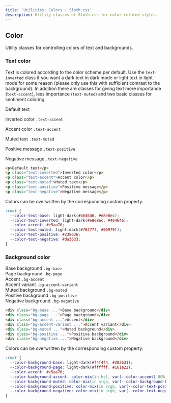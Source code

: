 ```yaml
---
title: 'Utilities: Colors - Sloth.css'
description: Utility classes of Sloth.css for color related styles.
---
```


## Color

Utility classes for controlling colors of text and backgrounds.

### Text color

Text is colored according to the color scheme per default. Use the `text-inverted` class if you want a dark text in dark mode or light text in light mode for some reason (please only use this with sufficient contrast to the background). In addition there are classes for giving text more importance (`text-accent`), less importance (`text-muted`) and two basic classes for sentiment coloring.

<div class="demo">
  <p>Default text</p>
  <p class="text-inverted">Inverted color <code>.text-accent</code></p>
  <p class="text-accent">Accent color <code>.text-accent</code></p>
  <p class="text-muted">Muted text <code>.text-muted</code></p>
  <p class="text-positive">Positive message <code>.text-positive</code></p>
  <p class="text-negative">Negative message <code>.text-negative</code></p>
</div>

```html
<p>Default text</p>
<p class="text-inverted">Inverted color</p>
<p class="text-accent">Accent color</p>
<p class="text-muted">Muted text</p>
<p class="text-positive">Positive message</p>
<p class="text-negative">Negative message</p>
```

Colors can be overwritten by the corresponding custom property:

```css
:root {
  --color-text-base: light-dark(#464646, #e8e8ec);
  --color-text-inverted: light-dark(#e8e8ec, #464646);
  --color-accent: #e5aa70;
  --color-text-muted: light-dark(#70777f, #90979f);
  --color-text-positive: #238636;
  --color-text-negative: #da3633;
}
```

### Background color

<div class="demo flex-col gap-4">
  <div class="bg-base p-4 rounded">Base background <code>.bg-base</code></div>
  <div class="bg-page p-4 rounded">Page background <code>.bg-page</code></div>
  <div class="bg-accent p-4 rounded">Accent <code>.bg-accent</code></div>
  <div class="bg-accent-variant p-4 rounded">Accent variant <code>.bg-accent-variant</code></div>
  <div class="bg-muted p-4 rounded">Muted background <code>.bg-muted</code></div>
  <div class="bg-positive p-4 rounded">Positive background <code>.bg-positive</code></div>
  <div class="bg-negative p-4 rounded">Negative background <code>.bg-negative</code></div>
</div>

```html
<div class="bg-base ...">Base background</div>
<div class="bg-page ...">Page background</div>
<div class="bg-accent ...">Accent</div>
<div class="bg-accent-variant ...">Accent variant</div>
<div class="bg-muted ...">Muted background</div>
<div class="bg-positive ...">Positive background</div>
<div class="bg-negative ...">Negative background</div>
```

Colors can be overwritten by the corresponding custom property:

```css
:root {
  --color-background-base: light-dark(#f4f4f4, #202631);
  --color-background-page: light-dark(#ffffff, #161a22);
  --color-accent: #e5aa70;
  --color-background-accent: color-mix(in hsl, var(--color-accent) 80%, black);
  --color-background-muted: color-mix(in srgb, var(--color-background-base) 90%, black);
  --color-background-positive: color-mix(in srgb, var(--color-text-positive) 15%, transparent);
  --color-background-negative: color-mix(in srgb, var(--color-text-negative) 15%, transparent);
}
```
